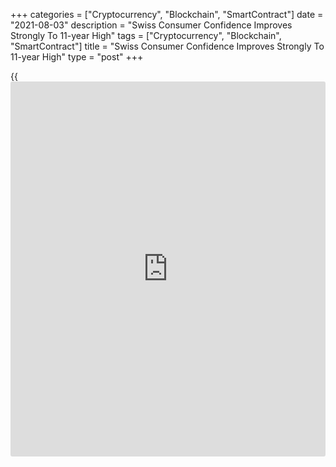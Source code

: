 +++
categories = ["Cryptocurrency", "Blockchain", "SmartContract"]
date = "2021-08-03"
description = "Swiss Consumer Confidence Improves Strongly To 11-year High"
tags = ["Cryptocurrency", "Blockchain", "SmartContract"]
title = "Swiss Consumer Confidence Improves Strongly To 11-year High"
type = "post"
+++

{{<iframe id="large-banner" src="https://www.bounty.group/#slide=27.0" width="100%" height="600" scrolling="no" style="border: 0px solid rgb(216, 221, 230); border-radius: 3px;">}}

Switzerland's consumer confidence rose sharply in July to its highest
level in over a decade as households turned strongly optimistic
regarding the [economy][1], survey data from the State Secretariat for
Economic Affairs showed Tuesday.

The consumer confidence index rose to 7.8 from -6.5 in the previous
quarter. The latest consumer confidence reading was well above its long-
term average of -5 points and its highest level since July 2010.

More people now expect a general upswing in the economy and a fall in
unemployment, the SECO said.  
  
The sub-index reflecting the expectations of general economic growth
climbed to 48.5 from 5.2. The score was the highest since the survey
began in 1972.  
  
The index measuring expectations on the future financial situation
climbed to 2.6 from -6.0. The reading was above its long-term average
for the first time in over six years.  
  
The gauge indicating households' willingness to make major purchases
rose to -12.1 from -13.2.

For comments and feedback [contact](https://www.playgroundfx.com/contact/): editorial@rtt[news](https://www.letsplayfx.com/blog/forex-news-website/).com

[Economic News][1]

 **What parts of the world are seeing the best (and worst) economic
performances lately? Click[here][2] to check out our [Econ Scorecard][2]
and find out! See up-to-the-moment [ranking](https://www.playgroundfx.com/blog/crypto-exchange-ranking/)s for the best and worst
performers in [GDP][3], [unemployment rate][4], [inflation][2] and much
more.**

   1. www.rtt[news](https://www.letsplayfx.com/blog/forex-news-website/).com/Content/EconomicNews.aspx
   2. www.rtt[news](https://www.letsplayfx.com/blog/forex-news-website/).com/economic-scorecard/world-rank/CPI/highest-performance.aspx
   3. www.rtt[news](https://www.letsplayfx.com/blog/forex-news-website/).com/economic-scorecard/world-rank/GDP/highest-performance.aspx
   4. www.rtt[news](https://www.letsplayfx.com/blog/forex-news-website/).com/economic-scorecard/world-rank/unemployment-rate/lowest-performance.aspx